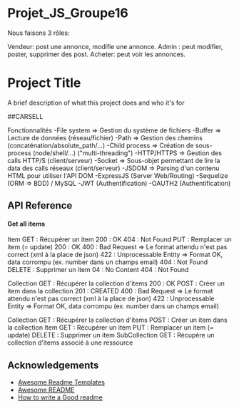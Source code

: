 # Projet_JS_Groupe16


Nous faisons 3 rôles:

Vendeur: post une annonce, modifie une annonce.
Admin : peut modifier, poster, supprimer des post.
Acheter: peut voir les annonces.


# Project Title

A brief description of what this project does and who it's for

##CARSELL

Fonctionnalités
-File system => Gestion du système de fichiers
-Buffer => Lecture de données (réseau/fichier)
-Path => Gestion des chemins (concaténation/absolute_path/...)
-Child process => Création de sous-process (node/shell/...) ("multi-threading")
-HTTP/HTTPS => Gestion des calls HTTP/S (client/serveur)
-Socket => Sous-objet permettant de lire la data des calls réseaux (client/serveur)
-JSDOM => Parsing d'un contenu HTML pour utiliser l'API DOM
-ExpressJS (Server Web/Routing)
-Sequelize (ORM => BDD) / MySQL
-JWT (Authentification)
-OAUTH2 (Authentification)


## API Reference

#### Get all items

Item
    GET : Récupérer un item
        200 : OK
        404 : Not Found
    PUT : Remplacer un item (= update)
        200 : OK
        400 : Bad Request => Le format attendu n'est pas correct (xml à la place de json)
        422 : Unprocessable Entity => Format OK, data corrompu (ex. number dans un champs email)
        404 : Not Found
    DELETE : Supprimer un item
        04 : No Content
        404 : Not Found

Collection
    GET : Récupérer la collection d'items
        200 : OK
    POST : Créer un item dans la collection
        201 : CREATED
        400 : Bad Request => Le format attendu n'est pas correct (xml à la place de json)
        422 : Unprocessable Entity => Format OK, data corrompu (ex. number dans un champs email)


Collection
    GET : Récupérer la collection d'items
    POST : Créer un item dans la collection
    Item
        GET : Récupérer un item
        PUT : Remplacer un item (= update)
        DELETE : Supprimer un item
    SubCollection
        GET : Récupère un collection d'items associé à une ressource
## Acknowledgements

 - [Awesome Readme Templates](https://awesomeopensource.com/project/elangosundar/awesome-README-templates)
 - [Awesome README](https://github.com/matiassingers/awesome-readme)
 - [How to write a Good readme](https://bulldogjob.com/news/449-how-to-write-a-good-readme-for-your-github-project)

